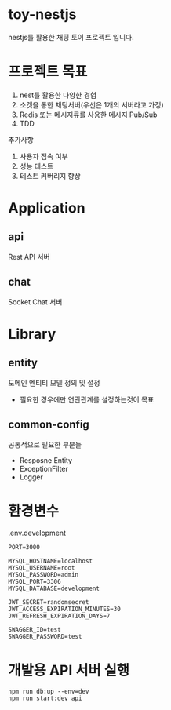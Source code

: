 # toy-nestjs

nestjs를 활용한 채팅 토이 프로젝트 입니다.

# 프로젝트 목표

1. nest를 활용한 다양한 경험
2. 소켓을 통한 채팅서버(우선은 1개의 서버라고 가정)
3. Redis 또는 메시지큐를 사용한 메시지 Pub/Sub
4. TDD

추가사항

1. 사용자 접속 여부
2. 성능 테스트
3. 테스트 커버리지 향상

# Application

## api

Rest API 서버

## chat

Socket Chat 서버

# Library

## entity

도메인 엔티티 모델 정의 및 설정

- 필요한 경우에만 연관관계를 설정하는것이 목표

## common-config

공통적으로 필요한 부분들

- Resposne Entity
- ExceptionFilter
- Logger

# 환경변수

.env.development

```
PORT=3000

MYSQL_HOSTNAME=localhost
MYSQL_USERNAME=root
MYSQL_PASSWORD=admin
MYSQL_PORT=3306
MYSQL_DATABASE=development

JWT_SECRET=randomsecret
JWT_ACCESS_EXPIRATION_MINUTES=30
JWT_REFRESH_EXPIRATION_DAYS=7

SWAGGER_ID=test
SWAGGER_PASSWORD=test
```

# 개발용 API 서버 실행

```
npm run db:up --env=dev
npm run start:dev api
```
